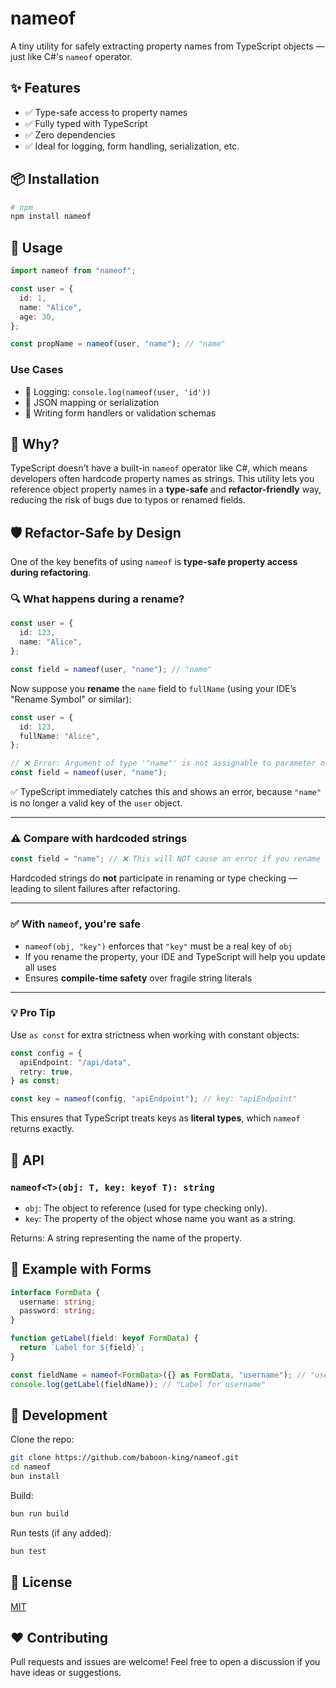 # nameof

A tiny utility for safely extracting property names from TypeScript objects — just like C#'s `nameof` operator.

## ✨ Features

- ✅ Type-safe access to property names
- ✅ Fully typed with TypeScript
- ✅ Zero dependencies
- ✅ Ideal for logging, form handling, serialization, etc.

## 📦 Installation

```bash
# npm
npm install nameof
```

## 🚀 Usage

```ts
import nameof from "nameof";

const user = {
  id: 1,
  name: "Alice",
  age: 30,
};

const propName = nameof(user, "name"); // "name"
```

### Use Cases

- 🐞 Logging: `console.log(nameof(user, 'id'))`
- 📄 JSON mapping or serialization
- 🧪 Writing form handlers or validation schemas

## 🧠 Why?

TypeScript doesn't have a built-in `nameof` operator like C#, which means developers often hardcode property names as strings. This utility lets you reference object property names in a **type-safe** and **refactor-friendly** way, reducing the risk of bugs due to typos or renamed fields.

## 🛡️ Refactor-Safe by Design

One of the key benefits of using `nameof` is **type-safe property access during refactoring**.

### 🔍 What happens during a rename?

```ts
const user = {
  id: 123,
  name: "Alice",
};

const field = nameof(user, "name"); // "name"
```

Now suppose you **rename** the `name` field to `fullName` (using your IDE’s "Rename Symbol" or similar):

```ts
const user = {
  id: 123,
  fullName: "Alice",
};

// ❌ Error: Argument of type '"name"' is not assignable to parameter of type '"id" | "fullName"'
const field = nameof(user, "name");
```

✅ TypeScript immediately catches this and shows an error, because `"name"` is no longer a valid key of the `user` object.

---

### ⚠️ Compare with hardcoded strings

```ts
const field = "name"; // ❌ This will NOT cause an error if you rename the property
```

Hardcoded strings do **not** participate in renaming or type checking — leading to silent failures after refactoring.

---

### ✅ With `nameof`, you're safe

- `nameof(obj, "key")` enforces that `"key"` must be a real key of `obj`
- If you rename the property, your IDE and TypeScript will help you update all uses
- Ensures **compile-time safety** over fragile string literals

---

### 💡 Pro Tip

Use `as const` for extra strictness when working with constant objects:

```ts
const config = {
  apiEndpoint: "/api/data",
  retry: true,
} as const;

const key = nameof(config, "apiEndpoint"); // key: "apiEndpoint"
```

This ensures that TypeScript treats keys as **literal types**, which `nameof` returns exactly.

## 📌 API

### `nameof<T>(obj: T, key: keyof T): string`

- `obj`: The object to reference (used for type checking only).
- `key`: The property of the object whose name you want as a string.

Returns: A string representing the name of the property.

## 📁 Example with Forms

```ts
interface FormData {
  username: string;
  password: string;
}

function getLabel(field: keyof FormData) {
  return `Label for ${field}`;
}

const fieldName = nameof<FormData>({} as FormData, "username"); // "username"
console.log(getLabel(fieldName)); // "Label for username"
```

## 🔧 Development

Clone the repo:

```bash
git clone https://github.com/baboon-king/nameof.git
cd nameof
bun install
```

Build:

```bash
bun run build
```

Run tests (if any added):

```bash
bun test
```

## 📄 License

[MIT](LICENSE)

## ❤️ Contributing

Pull requests and issues are welcome! Feel free to open a discussion if you have ideas or suggestions.
